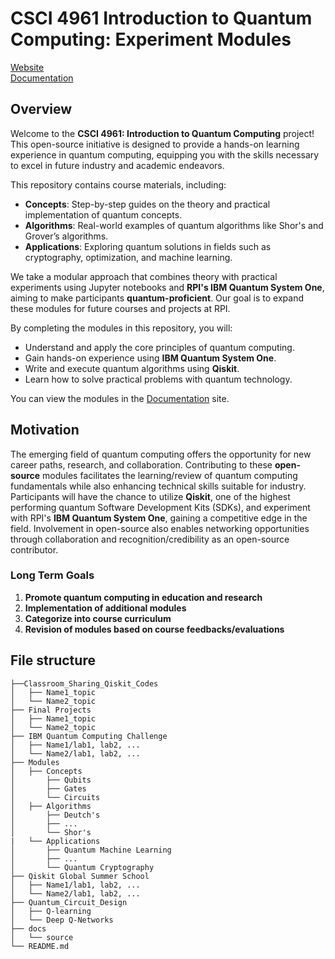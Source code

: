 # CSCI 4961 Introduction to Quantum Computing: Experiment Modules

[Website](https://yangletliu.github.io/Intro-to-Quantum-Computing-Website/) \
[Documentation](https://quantum-education-modules.readthedocs.io/en/latest/)

## Overview  

Welcome to the **CSCI 4961: Introduction to Quantum Computing** project! This open-source initiative is designed to provide a hands-on learning experience in quantum computing, equipping you with the skills necessary to excel in future industry and academic endeavors. 

This repository contains course materials, including:
  - **Concepts**: Step-by-step guides on the theory and practical implementation of quantum concepts.
  - **Algorithms**: Real-world examples of quantum algorithms like Shor's and Grover’s algorithms.
  - **Applications**: Exploring quantum solutions in fields such as cryptography, optimization, and machine learning.
  
We take a modular approach that combines theory with practical experiments using Jupyter notebooks and **RPI's IBM Quantum System One**, aiming to make participants **quantum-proficient**. Our goal is to expand these modules for future courses and projects at RPI.

By completing the modules in this repository, you will:
  - Understand and apply the core principles of quantum computing.
  - Gain hands-on experience using **IBM Quantum System One**.
  - Write and execute quantum algorithms using **Qiskit**.
  - Learn how to solve practical problems with quantum technology.

You can view the modules in the [Documentation](https://quantum-education-modules.readthedocs.io/en/latest/) site.

## Motivation

The emerging field of quantum computing offers the opportunity for new career paths, research, and collaboration. Contributing to these **open-source** modules facilitates the learning/review of quantum computing fundamentals while also enhancing technical skills suitable for industry. Participants will have the chance to utilize **Qiskit**, one of the highest performing quantum Software Development Kits (SDKs), and experiment with RPI's **IBM Quantum System One**, gaining a competitive edge in the field. Involvement in open-source also enables networking opportunities through collaboration and recognition/credibility as an open-source contributor.

### Long Term Goals

1. **Promote quantum computing in education and research**
2. **Implementation of additional modules**
3. **Categorize into course curriculum**
4. **Revision of modules based on course feedbacks/evaluations**

## File structure

```
├──Classroom_Sharing_Qiskit_Codes
│   ├── Name1_topic
│   └── Name2_topic
├── Final Projects
│   ├── Name1_topic
│   └── Name2_topic
├── IBM Quantum Computing Challenge
│   ├── Name1/lab1, lab2, ...
│   └── Name2/lab1, lab2, ...
├── Modules
│   ├── Concepts
│       ├── Qubits
│       ├── Gates
│       └── Circuits
│   ├── Algorithms
│       ├── Deutch's
│       ├── ...
│       └── Shor's
|   └── Applications
│       ├── Quantum Machine Learning
│       ├── ...
│       └── Quantum Cryptography
├── Qiskit Global Summer School
│   ├── Name1/lab1, lab2, ...
│   └── Name2/lab1, lab2, ...
├── Quantum_Circuit_Design
│   ├── Q-learning
│   └── Deep Q-Networks
├── docs
│   └── source
└── README.md
```  
